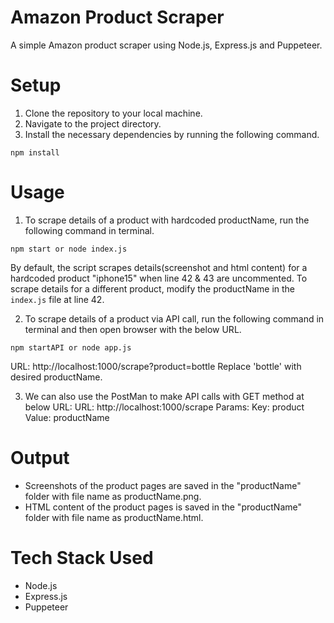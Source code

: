
# Amazon Product Scraper

A simple Amazon product scraper using Node.js, Express.js and Puppeteer.

# Setup

1. Clone the repository to your local machine.
2. Navigate to the project directory.
3. Install the necessary dependencies by running the following command.

```
npm install
```

# Usage

1. To scrape details of a product with hardcoded productName, run the following command in terminal.

```
npm start or node index.js
```
By default, the script scrapes details(screenshot and html content) for a hardcoded product "iphone15" when line  42 & 43 are uncommented. 
To scrape details for a different product, modify the productName in the `index.js` file at line 42.


2. To scrape details of a product via API call, run the following command in terminal and then open browser with the below URL.

```
npm startAPI or node app.js
```
URL: http://localhost:1000/scrape?product=bottle
Replace 'bottle' with desired productName.

3. We can also use the PostMan to make API calls with GET method at below URL:
URL: http://localhost:1000/scrape
Params: 
        Key: product 
        Value: productName



# Output

- Screenshots of the product pages are saved in the "productName" folder with file name as productName.png.
- HTML content of the product pages is saved in the "productName" folder with file name as productName.html.

# Tech Stack Used

- Node.js
- Express.js
- Puppeteer

